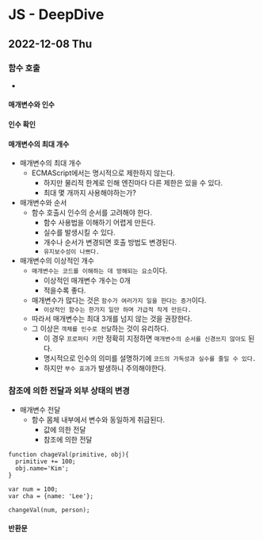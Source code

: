 # JS - DeepDive
## 2022-12-08 Thu

### 함수 호출
* 

#### 매개변수와 인수


#### 인수 확인


#### 매개변수의 최대 개수
* 매개변수의 최대 개수 
  * ECMAScript에서는 명시적으로 제한하지 않는다.
    * 하지만 물리적 한계로 인해 엔진마다 다른 제한은 있을 수 있다.
    * 최대 몇 개까지 사용해야하는가?
* 매개변수와 순서
  * 함수 호출시 인수의 순서를 고려해야 한다.
    * 함수 사용법을 이해하기 어렵게 만든다.
    * 실수를 발생시킬 수 있다.
    * 개수나 순서가 변경되면 호출 방법도 변경된다.
    * `유지보수성이 나쁘다.`
* 매개변수의 이상적인 개수
  * `매개변수는 코드를 이해하는 데 방해되는 요소`이다.
    * 이상적인 매개변수 개수는 0개
    * 적을수록 좋다.
  * 매개변수가 많다는 것은 `함수가 여러가지 일을 한다는 증거`이다.
    * `이상적인 함수는 한가지 일만 하며 가급적 작게 만든다.`
  * 따라서 매개변수는 최대 3개를 넘지 않는 것을 권장한다.
  * 그 이상은 `객체를 인수로 전달`하는 것이 유리하다.
    * 이 경우 `프로퍼티 키`만 정확히 지정하면 `매개변수의 순서를 신경쓰지 않아도` 된다.
    * 명시적으로 인수의 의미를 설명하기에 `코드의 가독성과 실수를 줄일 수 있다.`
    * 하지만 `부수 효과`가 발생하니 주의해야한다. 
  
### 참조에 의한 전달과 외부 상태의 변경

* 매개변수 전달
  * 함수 몸체 내부에서 변수와 동일하게 취급된다.
    * 값에 의한 전달
    * 참조에 의한 전달
```
function chageVal(primitive, obj){
  primitive += 100;
  obj.name='Kim';
}

var num = 100;
var cha = {name: 'Lee'};

changeVal(num, person);
```




#### 반환문


